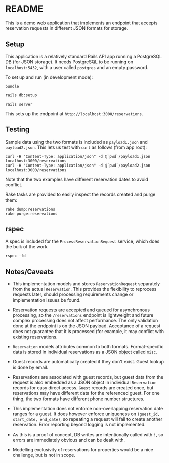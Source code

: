 # README

This is a demo web application that implements an endpoint that accepts reservation requests in different JSON formats for storage.

## Setup

This application is a relatively standard Rails API app running a PostgreSQL DB (for JSON storage). It needs PostgreSQL to be running on `localhost:5432`, with a user called `postgres` and an empty password.

To set up and run (in development mode):

```
bundle

rails db:setup

rails server
```

This sets up the endpoint at `http://localhost:3000/reservations`.

## Testing

Sample data using the two formats is included as `payload1.json` and `payload2.json`. This lets us test with `curl` as follows (from app root):

```
curl -H "Content-Type: application/json" -d @`pwd`/payload1.json localhost:3000/reservations
curl -H "Content-Type: application/json" -d @`pwd`/payload2.json localhost:3000/reservations
```

Note that the two examples have different reservation dates to avoid conflict.


Rake tasks are provided to easily inspect the records created and purge them:

```
rake dump:reservations
rake purge:reservations
```

## rspec

A spec is included for the `ProcessReservationRequest` service, which does the bulk of the work.
```
rspec -fd
```


## Notes/Caveats

* This implementation models and stores `ReservationRequest` separately from the actual `Reservation`. This provides the flexibility to reprocess requests later, should processing requirements change or implementation issues be found.

* Reservation requests are accepted and queued for asynchronous processing, so the `/reservations` endpoint is lightweight and future complex processing does not affect performance. The only validation done at the endpoint is on the JSON payload. Acceptance of a request does not guarantee that it is processed (for example, it may conflict with existing reservations.

* `Reservation` models attributes common to both formats. Format-specific data is stored in individual reservations as a JSON object called `misc`.

* Guest records are automatically created if they don't exist. Guest lookup is done by email.

* Reservations are associated with guest records, but guest data from the request is also embedded as a JSON object in individual `Reservation` records for easy direct access. `Guest` records are created once, but reservations may have different data for the referenced guest. For one thing, the two formats have different phone number structures.

* This implementation does not enforce non-overlapping reservation date ranges for a guest. It does however enforce uniqueness on `(guest_id, start_date, end_date)`, so repeating a request will fail to create another reservation. Error reporting beyond logging is not implemented.

* As this is a proof of concept, DB writes are intentionally called with `!`, so errors are immediately obvious and can be dealt with.

* Modelling exclusivity of reservations for properties would be a nice challenge, but is not in scope.
